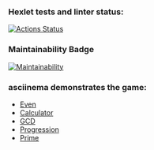 ### Hexlet tests and linter status:
[![Actions Status](https://github.com/Siber-92/java-project-lvl1/workflows/hexlet-check/badge.svg)](https://github.com/Siber-92/java-project-lvl1/actions)

### Maintainability Badge
[![Maintainability](https://api.codeclimate.com/v1/badges/cb78b49900c4acb46201/maintainability)](https://codeclimate.com/github/Siber-92/java-project-lvl1/maintainability)

### asciinema demonstrates the game:
- [Even](https://asciinema.org/a/RWablTw8OHaBwsfxDLkugP9Ln)
- [Calculator](https://asciinema.org/a/PRD6ARejDvB140tpQ6R6wWKfu)
- [GCD](https://asciinema.org/a/M5uYuPfpEm0reLtChcsTj7Sof)
- [Progression](https://asciinema.org/a/ftdv6v1zvAIe5cpbB92qKjlr8)
- [Prime](https://asciinema.org/a/1kHLqFBnDuL1BI1cH4ixly9C7)